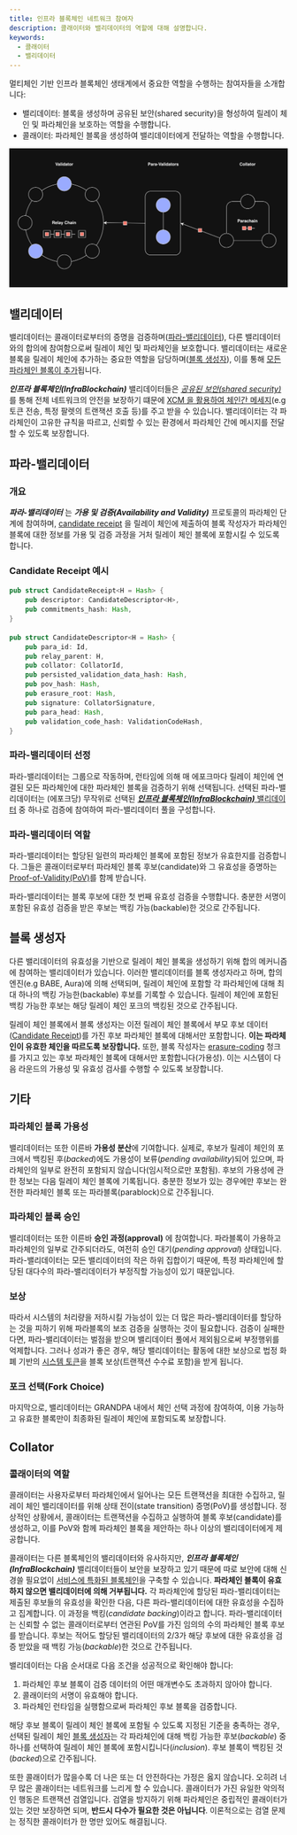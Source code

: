 ```yaml
---
title: 인프라 블록체인 네트워크 참여자
description: 콜래이터와 밸리데이터의 역할에 대해 설명합니다. 
keywords:
  - 콜래이터
  - 밸리데이터
---
```


멀티체인 기반 인프라 블록체인 생태계에서 중요한 역할을 수행하는 참여자들을 소개합니다:
- 밸리데이터: 블록을 생성하며 공유된 보안(shared security)을 형성하여 릴레이 체인 및 파라체인을 보호하는 역할을 수행합니다.
- 콜래이터: 파라체인 블록을 생성하여 밸리데이터에게 전달하는 역할을 수행합니다.

![네트워크 참여자](/media/images/docs/infrablockchain/learn/architecture/network-participants.png)

## 밸리데이터

밸리데이터는 콜래이터로부터의 증명을 검증하며([파라-밸리데이터](#파라-밸리데이터)), 다른 밸리데이터와의 합의에 참여함으로써 릴레이 체인 및 파라체인을 보호합니다. 밸리데이터는 새로운 블록을 릴레이 체인에 추가하는 중요한 역할을 담당하며([블록 생성자](#블록-생성자)), 
이를 통해 [모든 파라체인 블록이 추가](./architecture.md#파라체인-프로토콜)됩니다.

 ***인프라 블록체인(InfraBlockchain)*** 밸리데이터들은 *[공유된 보안(shared security)](./architecture.md#공유된-보안shared-security)* 를 통해 전체 네트워크의 안전을 보장하기 떄문에 [XCM 을 활용하여 체인간 메세지](../xcm/xcm.md)(e.g 토큰 전송, 특정 팔렛의 트랜잭션 호출 등)를 주고 받을 수 있습니다. 밸리데이터는 각 파라체인이 고유한 규칙을 따르고, 신뢰할 수 있는 환경에서 파라체인 간에 메시지를 전달할 수 있도록 보장합니다.

## 파라-밸리데이터

### 개요

**_파라-밸리데이터_** 는 ***가용 및 검증(Availability and Validity)*** 프로토콜의 파라체인 단계에 참여하며, [candidate receipt](https://github.com/InfraBlockchain/infrablockspace-sdk/blob/822bc6c9706774a98122eb432f412b871a98a4bd/infrablockspace/primitives/src/v6/mod.rs#L521) 을 릴레이 체인에 제출하여 블록 작성자가 파라체인 블록에 대한 정보를 가용 및 검증 과정을 거처 릴레이 체인 블록에 포함시킬 수 있도록 합니다.

### Candidate Receipt 예시
```rust
pub struct CandidateReceipt<H = Hash> {
	pub descriptor: CandidateDescriptor<H>,
	pub commitments_hash: Hash,
}

pub struct CandidateDescriptor<H = Hash> {
	pub para_id: Id,
	pub relay_parent: H,
	pub collator: CollatorId,
	pub persisted_validation_data_hash: Hash,
	pub pov_hash: Hash,
	pub erasure_root: Hash,
	pub signature: CollatorSignature,
	pub para_head: Hash,
	pub validation_code_hash: ValidationCodeHash,
}
```
### 파라-밸리데이터 선정

파라-밸리데이터는 그룹으로 작동하며, 런타임에 의해 매 에포크마다 릴레이 체인에 연결된 모든 파라체인에 대한 파라체인 블록을 검증하기 위해 선택됩니다. 선택된 파라-밸리데이터는 (에포크당) 무작위로 선택된  [***인프라 블록체인(InfraBlockchain)*** 밸리데이터](./network-participants.md#밸리데이터) 중 하나로 검증에 참여하여 파라-밸리데이터 풀을 구성합니다.

### 파라-밸리데이터 역할

파라-밸리데이터는 할당된 일련의 파라체인 블록에 포함된 정보가 유효한지를 검증합니다. 그들은 콜래이터로부터 파라체인 블록 후보(candidate)와 그 유효성을 증명하는 [Proof-of-Validity(PoV)](https://github.com/InfraBlockchain/infrablockspace-sdk/blob/822bc6c9706774a98122eb432f412b871a98a4bd/cumulus/primitives/core/src/lib.rs#L155)를 함께 받습니다.

파라-밸리데이터는 블록 후보에 대한 첫 번째 유효성 검증을 수행합니다. 충분한 서명이 포함된 유효성 검증을 받은 후보는 백킹 가능(backable)한 것으로 간주됩니다.

## 블록 생성자

다른 밸리데이터의 유효성을 기반으로 릴레이 체인 블록을 생성하기 위해 합의 메커니즘에 참여하는 밸리데이터가 있습니다. 이러한 밸리데이터를 블록 생성자라고 하며, 합의 엔진(e.g BABE, Aura)에 의해 선택되며, 릴레이 체인에 포함할 각 파라체인에 대해 최대 하나의 백킹 가능한(backable) 후보를 기록할 수 있습니다. 릴레이 체인에 포함된 백킹 가능한 후보는 해당 릴레이 체인 포크의 백킹된 것으로 간주됩니다.

릴레이 체인 블록에서 블록 생성자는 이전 릴레이 체인 블록에서 부모 후보 데이터([Candidate Receipt](./network-participants.md#candidate-receipt-예시))를 가진 후보 파라체인 블록에 대해서만 포함합니다. **이는 파라체인이 유효한 체인을 따르도록 보장합니다.** 또한, 블록 작성자는 [erasure-coding](https://wiki.polkadot.network/docs/learn-parachains-protocol#erasure-codes) 청크를 가지고 있는 후보 파라체인 블록에 대해서만 포함합니다(가용성). 이는 시스템이 다음 라운드의 가용성 및 유효성 검사를 수행할 수 있도록 보장합니다.

## 기타

### 파라체인 블록 가용성

밸리데이터는 또한 이른바 **가용성 분산**에 기여합니다. 실제로, 후보가 릴레이 체인의 포크에서 백킹된 후(_backed_)에도 가용성이 보류(_pending availability_)되어 있으며, 파라체인의 일부로 완전히 포함되지 않습니다(임시적으로만 포함됨). 후보의 가용성에 관한 정보는 다음 릴레이 체인 블록에 기록됩니다. 충분한 정보가 있는 경우에만 후보는 완전한 파라체인 블록 또는 파라블록(parablock)으로 간주됩니다.

### 파라체인 블록 승인

밸리데이터는 또한 이른바 **승인 과정(approval)** 에 참여합니다. 파라블록이 가용하고 파라체인의 일부로 간주되더라도, 여전히 승인 대기(_pending approval_) 상태입니다. 파라-밸리데이터는 모든 밸리데이터의 작은 하위 집합이기 때문에, 특정 파라체인에 할당된 대다수의 파라-밸리데이터가 부정직할 가능성이 있기 때문입니다. 

### 보상

따라서 시스템의 처리량을 저하시킬 가능성이 있는 더 많은 파라-밸리데이터를 할당하는 것을 피하기 위해 파라블록의 보조 검증을 실행하는 것이 필요합니다.
검증이 실패한다면, 파라-밸리데이터는 벌점을 받으며 밸리데이터 풀에서 제외됨으로써 부정행위를 억제합니다. 그러나 성과가 좋은 경우, 해당 밸리데이터는 활동에 대한 보상으로 법정 화폐 기반의 [시스템 토큰](../protocol/system-token.md)을 블록 보상(트랜잭션 수수료 포함)을 받게 됩니다.

### 포크 선택(Fork Choice)

마지막으로, 밸리데이터는 GRANDPA 내에서 체인 선택 과정에 참여하여, 이용 가능하고 유효한 블록만이 최종화된 릴레이 체인에 포함되도록 보장합니다.

## Collator

### 콜래이터의 역할

콜래이터는 사용자로부터 파라체인에서 일어나는 모든 트랜잭션을 최대한  수집하고, 릴레이 체인 밸리데이터를 위해 상태 전이(state transition) 증명(PoV)를 생성합니다. 정상적인 상황에서, 콜래이터는 트랜잭션을 수집하고 실행하여 블록 후보(candidate)를 생성하고, 이를 PoV와 함께 파라체인 블록을 제안하는 하나 이상의 밸리데이터에게 제공합니다.

콜래이터는 다른 블록체인의 밸리데이터와 유사하지만, ***인프라 블록체인(InfraBlockchain)*** 밸리데이터들이 보안을 보장하고 있기 때문에 따로 보안에 대해 신경쓸 필요없이 [서비스에 특화된 블록체인](../../service-chains/README.md)을 구축할 수 있습니다. **파라체인 블록이 유효하지 않으면 밸리데이터에 의해 거부됩니다.** 각 파라체인에 할당된 파라-밸리데이터는 제출된 후보들의 유효성을 확인한 다음, 다른 파라-밸리데이터에 대한 유효성을 수집하고 집계합니다. 이 과정을 백킹(*candidate backing*)이라고 합니다. 파라-밸리데이터는 신뢰할 수 없는 콜래이터로부터 연관된 PoV를 가진 임의의 수의 파라체인 블록 후보를 받습니다. 후보는 적어도 할당된 밸리데이터의 2/3가 해당 후보에 대한 유효성을 검증 받았을 때 백킹 가능(_backable_)한 것으로 간주됩니다.

밸리데이터는 다음 순서대로 다음 조건을 성공적으로 확인해야 합니다:

1. 파라체인 후보 블록이 검증 데이터의 어떤 매개변수도 초과하지 않아야 합니다.
2. 콜래이터의 서명이 유효해야 합니다.
3. 파라체인 런타임을 실행함으로써 파라체인 후보 블록을 검증합니다.

해당 후보 블록이 릴레이 체인 블록에 포함될 수 있도록 지정된 기준을 충족하는 경우, 선택된 릴레이 체인 [블록 생성자](./network-participants.md#블록-생성자)는 각 파라체인에 대해 백킹 가능한 후보(_backable_) 중 하나를 선택하여 릴레이 체인 블록에 포함시킵니다(_inclusion_). 후보 블록이 백킹된 것(_backed_)으로 간주됩니다.

또한 콜래이터가 많을수록 더 나은 또는 더 안전하다는 가정은 옳지 않습니다. 오히려 너무 많은 콜래이터는 네트워크를 느리게 할 수 있습니다. 콜래이터가 가진 유일한 악의적인 행동은 트랜잭션 검열입니다. 검열을 방지하기 위해 파라체인은 중립적인 콜래이터가 있는 것만 보장하면 되며, **반드시 다수가 필요한 것은 아닙니다**. 이론적으로는 검열 문제는 정직한 콜래이터가 한 명만 있어도 해결됩니다.